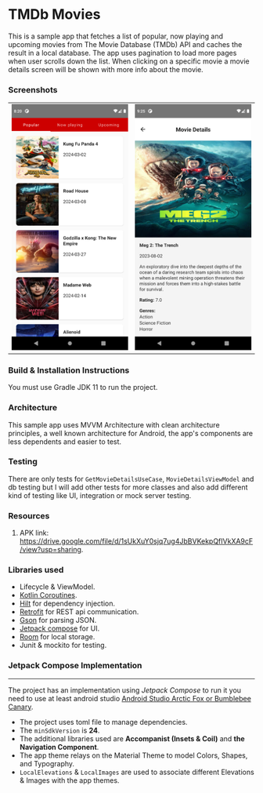 # TMDb Movies
This is a sample app that fetches a list of popular, now playing and upcoming movies from The Movie Database (TMDb) API and 
caches the result in a local database. The app uses pagination to load more pages when user scrolls
down the list. When clicking on a specific movie a movie details screen will be shown with more info
about the movie.

### Screenshots
|                                                       |                                                                  |                                                                         
|-------------------------------------------------------|------------------------------------------------------------------|
| <img width="250" src="screenshots/movies_list.png" /> | <img width="250" src="screenshots/movie_details.png" />          |

### Build & Installation Instructions
You must use Gradle JDK 11 to run the project.

### Architecture
This sample app uses MVVM Architecture with clean architecture principles, a well known architecture for 
Android, the app's components are less dependents and easier to test.

### Testing
There are only tests for `GetMovieDetailsUseCase`, `MovieDetailsViewModel` and db testing but I will add other
tests for more classes and also add different kind of testing like UI, integration or mock server
testing.

### Resources
1. APK link: <https://drive.google.com/file/d/1sUkXuY0sjq7ug4JbBVKekpQfIVkXA9cF/view?usp=sharing>.

### Libraries used
* Lifecycle & ViewModel.
* [Kotlin Coroutines][coroutines].
* [Hilt][hilt] for dependency injection.
* [Retrofit][retrofit] for REST api communication.
* [Gson][gson] for parsing JSON.
* [Jetpack compose][compose] for UI.
* [Room][room] for local storage.
* Junit & mockito for testing.

### Jetpack Compose Implementation
- - - - - - - - - - - - - - - - - - - -
The project has an implementation using *Jetpack Compose* to run it you need to use at least android
studio [Android Studio Arctic Fox or Bumblebee Canary](https://developer.android.com/studio).

* The project uses toml file to manage dependencies.
* The `minSdkVersion` is __24__.
* The additional libraries used are __Accompanist (Insets & Coil)__ and __the Navigation Component__.
* The app theme relays on the Material Theme to model Colors, Shapes, and Typography.
* `LocalElevations` & `LocalImages` are used to associate different Elevations & Images with the app themes.

[retrofit]: http://square.github.io/retrofit
[gson]: https://github.com/google/gson
[hilt]: https://developer.android.com/training/dependency-injection/hilt-android
[compose]: https://developer.android.com/jetpack/compose
[coroutines]: https://kotlinlang.org/docs/coroutines-overview.html
[room]: https://developer.android.com/training/data-storage/room
